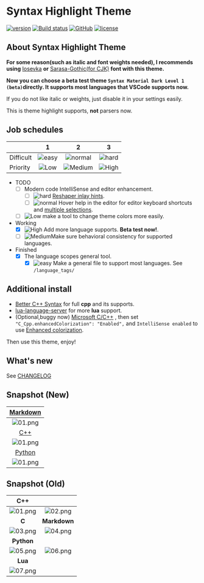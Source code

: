 # Syntax Highlight Theme

[![version][marketplace-image]][marketplace-url] [![Build status][appveyor-image]][appveyor-url] [![GitHub][GitHub-image]][GitHub-url] [![license][license-image]][license-url]

[marketplace-image]:https://img.shields.io/vscode-marketplace/v/peaceshi.syntax-highlight.svg?style=flat&logo=visual-studio-code&label=marketplace&color=007ACC
[marketplace-url]:https://marketplace.visualstudio.com/items?itemName=peaceshi.syntax-highlight
[appveyor-image]:https://img.shields.io/appveyor/ci/peaceshi/syntax-highlight-theme.svg?style=flat&logo=appveyor&label=master
[appveyor-url]:https://ci.appveyor.com/project/peaceshi/syntax-highlight-theme/
[GitHub-image]:https://img.shields.io/badge/GitHub-issues-red.svg
[GitHub-url]:https://github.com/peaceshi/Syntax-highlight-Theme/issues
[license-image]:https://img.shields.io/github/license/peaceshi/Syntax-highlight-Theme.svg
[license-url]:https://github.com/peaceshi/Syntax-highlight-Theme/blob/master/LICENSE

[hard]:https://img.shields.io/badge/-Hard-red.svg
[normal]:https://img.shields.io/badge/-Normal-blue.svg
[easy]:https://img.shields.io/badge/-Easy-green.svg
[High]:https://img.shields.io/badge/-High--Priority-important.svg
[Medium]:https://img.shields.io/badge/-Medium--Priority-brightgreen.svg
[Low]:https://img.shields.io/badge/-Low--Priority-inactive.svg

## About Syntax Highlight Theme

**For some reason(such as italic and font weights needed), I recommends using** [Iosevka](https://github.com/be5invis/Iosevka) **or** [Sarasa-Gothic(for CJK)](https://github.com/be5invis/Sarasa-Gothic) **font with this theme.**  

**Now you can choose a beta test theme `Syntax Material Dark Level 1 (beta)`directly. It supports most languages that VSCode supports now.**  

If you do not like italic or weights, just disable it in your settings easily.

This is theme highlight supports, **not** parsers now.  

## Job schedules  

|           |    1    |     2     |    3    |
| --------- | :-----: | :-------: | :-----: |
| Difficult | ![easy] | ![normal] | ![hard] |
| Priority  | ![Low]  | ![Medium] | ![High] |

[Reshaper inlay hints]:https://www.jetbrains.com/help/resharper/Inline_Parameter_Name_Hints.html
[multiple selections]:https://code.visualstudio.com/docs/editor/codebasics#_multiple-selections-multicursor

- TODO
  - [ ] Modern code IntelliSense and editor enhancement.  
    - [ ] ![hard] [Reshaper inlay hints].
    - [ ] ![normal] Hover help in the editor for editor keyboard shortcuts and [multiple selections].
  - [ ] ![Low] make a tool to change theme colors more easily.  
- Working
  - [x] ![High] Add more language supports. **Beta test now!**.  
  - [ ] ![Medium]Make sure behavioral consistency for supported languages.
- Finished
  - [x] The language scopes general tool.
    - [x] ![easy] Make a general file to support most languages. See `/language_tags/`

## Additional install  

[Better C++ Syntax]:https://marketplace.visualstudio.com/items?itemName=jeff-hykin.better-cpp-syntax
[lua-language-server]:https://marketplace.visualstudio.com/items?itemName=sumneko.lua
[Microsoft C/C++]:https://marketplace.visualstudio.com/items?itemName=ms-vscode.cpptools
[Enhanced colorization]:https://code.visualstudio.com/docs/cpp/colorization-cpp

- [Better C++ Syntax] for full **cpp** and its supports.  
- [lua-language-server] for more **lua** support.  
- (Optional,buggy now) [Microsoft C/C++] , then set `"C_Cpp.enhancedColorization": "Enabled",` and `IntelliSense enabled` to use [Enhanced colorization].  

Then use this theme, enjoy!  

## What's new

See [CHANGELOG](https://github.com/peaceshi/Syntax-highlight-Theme/blob/master/CHANGELOG.md)  

## Snapshot (New)

[Markdown]:https://github.com/peaceshi/Syntax-highlight-Theme/blob/master/Documents/markdown.md
[C++]:https://github.com/peaceshi/Syntax-highlight-Theme/blob/master/Documents/cpp.cpp
[Python]:https://github.com/peaceshi/Syntax-highlight-Theme/blob/master/Documents/python.py

|           [Markdown]            |
|  :---------------------------:  |
| ![01.png](./snapshot/md_01.png) |
|              [C++]              |
| ![01.png](./snapshot/cpp_01.png) |
|              [Python]           |
| ![01.png](./snapshot/py_01.png) |

## Snapshot (Old)

|           **C++**            |                              |
| :--------------------------: | :--------------------------: |
| ![01.png](./snapshot/01.png) | ![02.png](./snapshot/02.png) |
|            **C**             |         **Markdown**         |
| ![03.png](./snapshot/03.png) | ![04.png](./snapshot/04.png) |
|          **Python**          |                              |
| ![05.png](./snapshot/05.png) | ![06.png](./snapshot/06.png) |
|           **Lua**            |
| ![07.png](./snapshot/07.png) |
